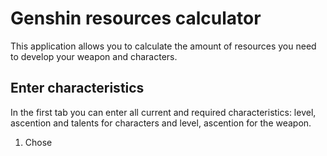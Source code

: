 # Genshin resources calculator
This application allows you to calculate the amount of resources you need to develop your weapon and characters.

## Enter characteristics
In the first tab you can enter all current and required characteristics: level, ascention and talents for characters and level, ascention for the weapon.

1. Chose 
